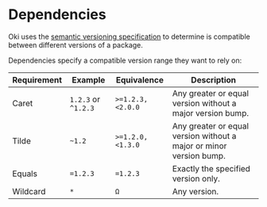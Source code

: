 # Dependencies

Oki uses the [semantic versioning specification](https://semver.org) to determine is compatible between different versions of a package.

Dependencies specify a compatible version range they want to rely on:

|Requirement|Example|Equivalence|Description|
|--|--------|--|-------------|
|Caret|`1.2.3` or `^1.2.3`| `>=1.2.3,<2.0.0`|Any greater or equal version without a major version bump.|
|Tilde|`~1.2`|`>=1.2.0,<1.3.0`|Any greater or equal version without a major or minor version bump.|
|Equals| `=1.2.3`|`=1.2.3`|Exactly the specified version only.|
|Wildcard|`*` |`Ω`|Any version.|
